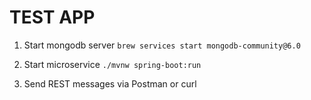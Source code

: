 
# TEST APP

1. Start mongodb server
`brew services start mongodb-community@6.0`

2. Start microservice
`./mvnw spring-boot:run`

3. Send REST messages via Postman or curl